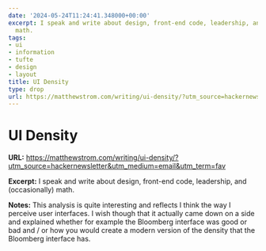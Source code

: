 ```yaml
---
date: '2024-05-24T11:24:41.348000+00:00'
excerpt: I speak and write about design, front-end code, leadership, and (occasionally)
  math.
tags:
- ui
- information
- tufte
- design
- layout
title: UI Density
type: drop
url: https://matthewstrom.com/writing/ui-density/?utm_source=hackernewsletter&utm_medium=email&utm_term=fav
---
```


# UI Density

**URL:** https://matthewstrom.com/writing/ui-density/?utm_source=hackernewsletter&utm_medium=email&utm_term=fav

**Excerpt:** I speak and write about design, front-end code, leadership, and (occasionally) math.

**Notes:**
This analysis is quite interesting and reflects I think the way I perceive user interfaces. I wish though that it actually came down on a side and explained whether for example the Bloomberg interface was good or bad and / or how you would create a modern version of the density that the Bloomberg interface has.

